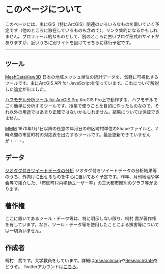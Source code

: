 # このページについて

このページには、主にGIS（特にArcGIS）関連のいろいろなものを置いていく予定です（他のところに散在しているものも含めて）。リンク集的になるかもしれません。プロフィール的なものとして、別のところに古いブログ形式のサイトがありますが、近いうちに別サイトを設けてそちらに移行予定です。

---
## ツール

[MeshDataView3D](https://arcg.is/0PLz9S) 日本の地域メッシュ単位の統計データを、気軽に可視化するツールです。主にArcGIS API for JavaScriptを使っています。これについて解説した[論文](https://doi.org/10.4157/ejgeo.16.176)が出ました。

[ハフモデル分析ツール for ArcGIS Pro](./huffmodel_agpro/) ArcGIS Pro上で動作する、ハフモデルでごく簡単に分析するツールです。授業で使うことを目的に作ったものなので、それ以外の用途ではあまり正確ではないかもしれません。結果については保証できません。

[MMM](http://www.tkirimura.com/mmm/) 1970年1月1日以降の任意の年月日の市区町村単位のShapeファイルと、2時点間の市区町村の対応表を出力するツールです。最近更新できていませんが・・・。

## データ

[ジオタグ付きツイートデータの分析](./tweetanalysis/) ジオタグ付きツイートデータの分析結果等のうち、外向けに出せるものを中心に置いておく予定です。昨年、月刊地理や学会等で紹介した、「市区町村内移動ユーザー率」の三大都市圏別のグラフ等があります。

## 著作権

ここに置いてあるツール・データ等は、特に明示しない限り、桐村 喬が著作権を有しています。なお、ツール・データ等を使用したことによる損害等については一切負いません。

## 作成者

桐村　喬です。大学教員をしています。詳細は[researchmap](https://researchmap.jp/kirimura)や[ResearchGate](https://www.researchgate.net/profile/Takashi-Kirimura)をどうぞ。
Twitterアカウントは[こちら](https://twitter.com/tkirimura)。
